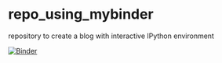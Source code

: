 # repo_using_mybinder
repository to create a blog with interactive IPython environment

[![Binder](https://mybinder.org/badge.svg)](https://mybinder.org/v2/gh/adityashrm21/repo_using_mybinder/master)

